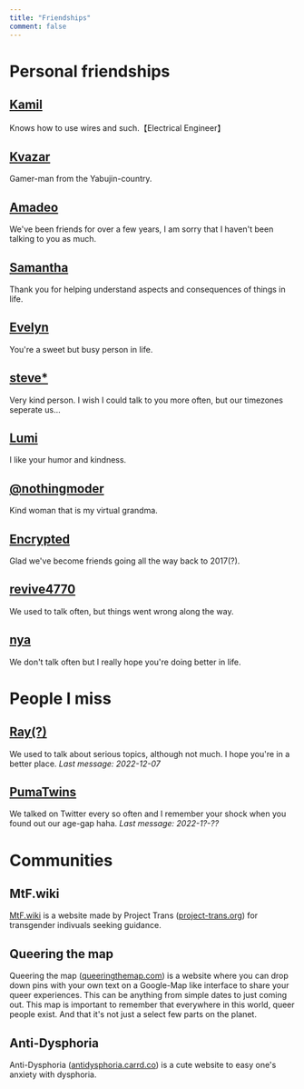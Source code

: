 ```yaml
---
title: "Friendships"
comment: false
---
```


# Personal friendships

## [Kamil](https://placek.xyz/)

Knows how to use wires and such.【Electrical Engineer】

## [Kvazar](https://twitter.com/KvazarOverture)

Gamer-man from the Yabujin-country.

## [Amadeo](#NONE)

We've been friends for over a few years, I am sorry that I haven't been talking to you as much.

## [Samantha](https://steamcommunity.com/profiles/76561198073879698/)

Thank you for helping understand aspects and consequences of things in life.

## [Evelyn](https://twitter.com/evelynatorpriv)

You're a sweet but busy person in life.

## [steve*](https://twitter.com/TYPGHx9Or7vm8Ie)

Very kind person. I wish I could talk to you more often, but our timezones seperate us...

## [Lumi](https://twitter.com/IumieI)

I like your humor and kindness.

## [@nothingmoder](https://linktr.ee/nothingmoder)

Kind woman that is my virtual grandma.

## [Encrypted](#NONE)

Glad we've become friends going all the way back to 2017(?).

## [revive4770](https://twitter.com/revive4770)

We used to talk often, but things went wrong along the way.

## [nya](https://twitter.com/nya_meoww)

We don't talk often but I really hope you're doing better in life.

# People I miss

## [Ray(?)](https://twitter.com/@remivent)

We used to talk about serious topics, although not much. I hope you're in a better place.
*Last message: 2022-12-07*

## [PumaTwins](https://reddit.com/u/pumatwins)

We talked on Twitter every so often and I remember your shock when you found out our age-gap haha.
*Last message: 2022-1?-??*

# Communities

## MtF.wiki

[MtF.wiki](https://mtf.wiki/en) is a website made by Project Trans ([project-trans.org](https://project-trans.org/)) for transgender indivuals seeking guidance.

## Queering the map

Queering the map ([queeringthemap.com](https://www.queeringthemap.com/)) is a website where you can drop down pins with your own text on a Google-Map like interface to share your queer experiences. This can be anything from simple dates to just coming out.
This map is important to remember that everywhere in this world, queer people exist. And that it's not just a select few parts on the planet.

## Anti-Dysphoria

Anti-Dysphoria ([antidysphoria.carrd.co](https://antidysphoria.carrd.co/)) is a cute website to easy one's anxiety with dysphoria.



<!-- ### mtf.community
https://transmediawatch.org/ example url
MtF Community NPO / / // / / // // // / /

-->
